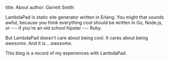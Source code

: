 title: About
author: Garrett Smith

LambdaPad is static site generator written in Erlang. You might that sounds
awful, because you think everything cool should be written in Go, Node.js, or
--- if you're an old school hipster --- Ruby.

But LambdaPad doesn't care about being cool. It cares about being
*awesome*. And it is... *awesome*.

This blog is a record of my experiences with LambdaPad.
